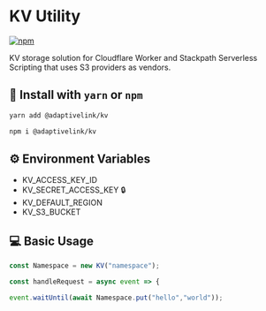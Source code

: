 # KV Utility

[![npm](https://img.shields.io/npm/v/@adaptivelink/kv.svg)](https://www.npmjs.com/package/@adaptivelink/kv)

KV storage solution for Cloudflare Worker and Stackpath Serverless Scripting that uses S3 providers as vendors.

## 🔨 Install with `yarn` or `npm`

```bash
yarn add @adaptivelink/kv
```

```bash
npm i @adaptivelink/kv
```

## ⚙️ Environment Variables
* KV_ACCESS_KEY_ID
* KV_SECRET_ACCESS_KEY 🔒
* KV_DEFAULT_REGION
* KV_S3_BUCKET

## 💻 Basic Usage

```javascript
const Namespace = new KV("namespace");

const handleRequest = async event => {

event.waitUntil(await Namespace.put("hello","world"));

```